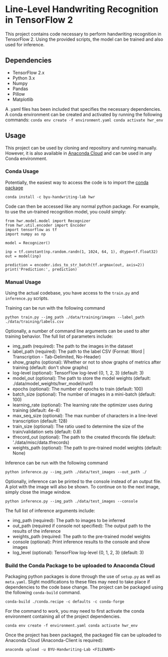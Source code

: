 # Line-Level Handwriting Recognition in TensorFlow 2

This project contains code necessary to perform handwriting recognition
in TensorFlow 2. Using the provided scripts, the model can be trained and
also used for inference.

## Dependencies
* TensorFlow 2.x
* Python 3.x
* Numpy
* Pandas
* Pillow
* Matplotlib

A .yaml files has been included that specifies the necessary dependencies. A conda environment can be
created and activated by running the following commands:
`
conda env create -f environment.yaml
conda activate hwr_env
`

## Usage

This project can be used by cloning and repository and running manually. However, it is also available in
[Anaconda Cloud](https://anaconda.org/BYU-Handwriting-Lab/hwr) and can be used in any Conda environment.

### Conda Usage

Potentially, the easiest way to access the code is to import the [conda package](https://anaconda.org/byu-handwriting-lab/hwr)

`
conda install -c byu-handwriting-lab hwr
`

Code can then be accessed like any normal python package. For example, to use the un-trained recognition model,
you could simply:

```
from hwr.model.model import Recognizer
from hwr.util.encoder import Encoder
import tensorflow as tf
import numpy as np

model = Recognizer()

inp = tf.constant(np.random.randn(1, 1024, 64, 1), dtype=tf.float32)
out = model(inp)

prediction = encoder.idxs_to_str_batch(tf.argmax(out, axis=2))
print('Prediction:', prediction)
```

### Manual Usage

Using the actual codebase, you have access to the ```train.py``` and ```inference.py``` scripts.

Training can be run with the following command

`python train.py --img_path ./data/training/images --label_path ./data/training/labels.csv`

Optionally, a number of command line arguments can be used to alter training behavior.
The full list of parameters include:
* img_path (required): The path to the images in the dataset
* label_path (required): The path to the label CSV (Format: Word | Transcription - Tab-Delimited, No-Header)
* show_graphs (optional): Whether or not to show graphs of metrics after training (default: don't show graphs)
* log-level (optional): TensorFlow log-level {0, 1, 2, 3} (default: 3)
* model_out (optional): The path to store the model weights (default: ./data/model_weights/hwr_model/run1)
* epochs (optional): The number of epochs to train (default: 100)
* batch_size (optional): The number of images in a mini-batch (default: 100)
* learning_rate (optional): The learning rate the optimizer uses during training (default: 4e-4)
* max_seq_size (optional): The max number of characters in a line-level transcription (default: 128)
* train_size (optional): The ratio used to determine the size of the train/validation sets (default: 0.8)
* tfrecord_out (optional): The path to the created tfrecords file (default: './data/misc/data.tfrecords)
* weights_path (optional): The path to pre-trained model weights (default: None)

Inference can be run with the following command

`python inference.py --img_path ./data/test_images --out_path ./`

Optionally, inference can be printed to the console instead
of an output file. A plot with the image will also be shown.
To continue on to the next image, simply close the image window.

`python inference.py --img_path ./data/test_images --console`

The full list of inference arguments include:
* img_path (required): The path to images to be inferred
* out_path (required if console not specified): The output path to the results of the inference
* weights_path (required: The path to the pre-trained model weights
* console (optional): Print inference results to the console and show images
* log_level (optional): TensorFlow log-level {0, 1, 2, 3} (default: 3)


### Build the Conda Package to be uploaded to Anaconda Cloud

Packaging python packages is done through the use of ```setup.py```  as well as ```meta.yaml```. Slight modifications
to these files may need to take place if dependencies to the code base change. The project can be packaged using the
following ```conda-build``` command.

`
conda-build ./conda.recipe -c defaults -c conda-forge
`

For the command to work, you may need to first activate the conda environment containing all of the project dependencies.

`
conda env create -f environment.yaml
conda activate hwr_env
`

Once the project has been packaged, the packaged file can be uploaded to Anaconda Cloud (Anaconda-Client is required):

`
anaconda upload -u BYU-Handwriting-Lab <FILENAME>
`

